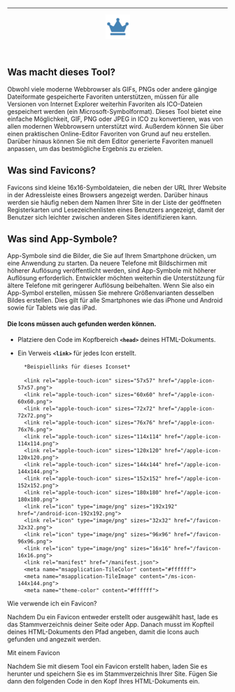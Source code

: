 <p align="center">

</p>
<hr>
<p align="center">
    <a href="apple-icon-57x57.png" target="_blank">
	<img src="apple-icon-57x57.png" alt="crown-icon-57x57" />
    </a>
</p>
<br>

## Was macht dieses Tool?

Obwohl viele moderne Webbrowser als GIFs, PNGs oder andere gängige Dateiformate gespeicherte Favoriten unterstützen, müssen für alle Versionen von Internet Explorer weiterhin Favoriten als ICO-Dateien gespeichert werden (ein Microsoft-Symbolformat). Dieses Tool bietet eine einfache Möglichkeit, GIF, PNG oder JPEG in ICO zu konvertieren, was von allen modernen Webbrowsern unterstützt wird. Außerdem können Sie über einen praktischen Online-Editor Favoriten von Grund auf neu erstellen. Darüber hinaus können Sie mit dem Editor generierte Favoriten manuell anpassen, um das bestmögliche Ergebnis zu erzielen.



## Was sind Favicons?
Favicons sind kleine 16x16-Symboldateien, die neben der URL Ihrer Website in der Adressleiste eines Browsers angezeigt werden. Darüber hinaus werden sie häufig neben dem Namen Ihrer Site in der Liste der geöffneten Registerkarten und Lesezeichenlisten eines Benutzers angezeigt, damit der Benutzer sich leichter zwischen anderen Sites identifizieren kann.

## Was sind App-Symbole?

App-Symbole sind die Bilder, die Sie auf Ihrem Smartphone drücken, um eine Anwendung zu starten. Da neuere Telefone mit Bildschirmen mit höherer Auflösung veröffentlicht werden, sind App-Symbole mit höherer Auflösung erforderlich. Entwickler möchten weiterhin die Unterstützung für ältere Telefone mit geringerer Auflösung beibehalten. Wenn Sie also ein App-Symbol erstellen, müssen Sie mehrere Größenvarianten desselben Bildes erstellen. Dies gilt für alle Smartphones wie das iPhone und Android sowie für Tablets wie das iPad.

#### Die Icons müssen auch gefunden werden können. 
+ Platziere den Code im Kopfbereich  <strong>```<head>```</strong> deines HTML-Dokuments. 
+ Ein Verweis  <strong>```<link>```</strong>  für jedes Icon erstellt.

    	*Beispiellinks für dieses Iconset*
    
	    <link rel="apple-touch-icon" sizes="57x57" href="/apple-icon-57x57.png">
	    <link rel="apple-touch-icon" sizes="60x60" href="/apple-icon-60x60.png">
	    <link rel="apple-touch-icon" sizes="72x72" href="/apple-icon-72x72.png">
	    <link rel="apple-touch-icon" sizes="76x76" href="/apple-icon-76x76.png">
	    <link rel="apple-touch-icon" sizes="114x114" href="/apple-icon-114x114.png">
	    <link rel="apple-touch-icon" sizes="120x120" href="/apple-icon-120x120.png">
	    <link rel="apple-touch-icon" sizes="144x144" href="/apple-icon-144x144.png">
	    <link rel="apple-touch-icon" sizes="152x152" href="/apple-icon-152x152.png">
	    <link rel="apple-touch-icon" sizes="180x180" href="/apple-icon-180x180.png">
	    <link rel="icon" type="image/png" sizes="192x192"  href="/android-icon-192x192.png">
	    <link rel="icon" type="image/png" sizes="32x32" href="/favicon-32x32.png">
	    <link rel="icon" type="image/png" sizes="96x96" href="/favicon-96x96.png">
	    <link rel="icon" type="image/png" sizes="16x16" href="/favicon-16x16.png">
	    <link rel="manifest" href="/manifest.json">
	    <meta name="msapplication-TileColor" content="#ffffff">
	    <meta name="msapplication-TileImage" content="/ms-icon-144x144.png">
	    <meta name="theme-color" content="#ffffff">

    

Wie verwende ich ein Favicon?

Nachdem Du ein Favicon entweder erstellt oder ausgewählt hast, lade es das Stammverzeichnis deiner Seite oder App. Danach musst im Kopfteil deines HTML-Dokuments den Pfad angeben, damit die Icons auch gefunden und angezwit werden. 







Mit einem Favicon

Nachdem Sie mit diesem Tool ein Favicon erstellt haben, laden Sie es herunter und speichern Sie es im Stammverzeichnis Ihrer Site. Fügen Sie dann den folgenden Code in den Kopf Ihres HTML-Dokuments ein.
